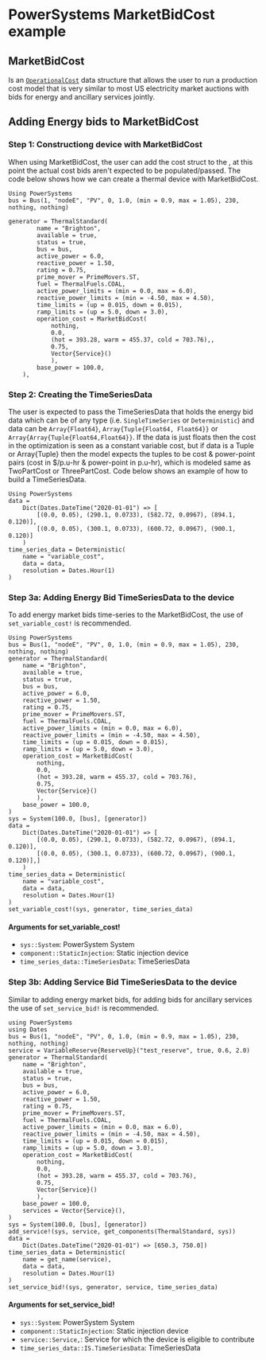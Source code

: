 # PowerSystems MarketBidCost example

## MarketBidCost 
Is an [`OperationalCost`](@ref)  data structure that allows the user to run a production cost model that is very similar to most US electricity market auctions with bids for energy and ancillary services jointly.

## Adding Energy bids to MarketBidCost

### Step 1: Constructiong device with MarketBidCost
When using MarketBidCost, the user can add the cost struct to the , at this point the actual cost bids aren't expected to be populated/passed. The code below shows how we can create a thermal device with MarketBidCost.

```@example
Using PowerSystems
bus = Bus(1, "nodeE", "PV", 0, 1.0, (min = 0.9, max = 1.05), 230, nothing, nothing)

generator = ThermalStandard(
        name = "Brighton",
        available = true,
        status = true,
        bus = bus,
        active_power = 6.0,
        reactive_power = 1.50,
        rating = 0.75,
        prime_mover = PrimeMovers.ST,
        fuel = ThermalFuels.COAL,
        active_power_limits = (min = 0.0, max = 6.0),
        reactive_power_limits = (min = -4.50, max = 4.50),
        time_limits = (up = 0.015, down = 0.015),
        ramp_limits = (up = 5.0, down = 3.0),
        operation_cost = MarketBidCost(
            nothing, 
            0.0, 
            (hot = 393.28, warm = 455.37, cold = 703.76),, 
            0.75, 
            Vector{Service}()
            ),
        base_power = 100.0,
    ),

```
### Step 2: Creating the TimeSeriesData
The user is expected to pass the TimeSeriesData that holds the energy bid data which can be of any type (i.e. `SingleTimeSeries` or `Deterministic`) and data can be `Array{Float64}`, `Array{Tuple{Float64, Float64}}` or `Array{Array{Tuple{Float64,Float64}}`. If the data is just floats then the cost in the optimization is seen as a constant variable cost, but if data is a Tuple or Array{Tuple} then the model expects the tuples to be cost & power-point pairs (cost in $/p.u-hr & power-point in p.u-hr), which is modeled same as TwoPartCost or ThreePartCost. Code below shows an example of how to build a TimeSeriesData.

```@example
Using PowerSystems
data =
    Dict(Dates.DateTime("2020-01-01") => [
        [(0.0, 0.05), (290.1, 0.0733), (582.72, 0.0967), (894.1, 0.120)],
        [(0.0, 0.05), (300.1, 0.0733), (600.72, 0.0967), (900.1, 0.120)]
    )
time_series_data = Deterministic(
    name = "variable_cost",
    data = data, 
    resolution = Dates.Hour(1)
)
```

### Step 3a: Adding Energy Bid TimeSeriesData to the device
To add energy market bids time-series to the MarketBidCost, the use of `set_variable_cost!` is recommended. 

```@example
Using PowerSystems
bus = Bus(1, "nodeE", "PV", 0, 1.0, (min = 0.9, max = 1.05), 230, nothing, nothing)
generator = ThermalStandard(
    name = "Brighton",
    available = true,
    status = true,
    bus = bus,
    active_power = 6.0,
    reactive_power = 1.50,
    rating = 0.75,
    prime_mover = PrimeMovers.ST,
    fuel = ThermalFuels.COAL,
    active_power_limits = (min = 0.0, max = 6.0),
    reactive_power_limits = (min = -4.50, max = 4.50),
    time_limits = (up = 0.015, down = 0.015),
    ramp_limits = (up = 5.0, down = 3.0),
    operation_cost = MarketBidCost(
        nothing, 
        0.0, 
        (hot = 393.28, warm = 455.37, cold = 703.76),
        0.75, 
        Vector{Service}()
        ),
    base_power = 100.0,
)
sys = System(100.0, [bus], [generator])
data =
    Dict(Dates.DateTime("2020-01-01") => [
        [(0.0, 0.05), (290.1, 0.0733), (582.72, 0.0967), (894.1, 0.120)],
        [(0.0, 0.05), (300.1, 0.0733), (600.72, 0.0967), (900.1, 0.120)],]
    )
time_series_data = Deterministic(
    name = "variable_cost",
    data = data, 
    resolution = Dates.Hour(1)
)
set_variable_cost!(sys, generator, time_series_data)
```
#### Arguments for set_variable_cost!
- `sys::System`: PowerSystem System
- `component::StaticInjection`: Static injection device
- `time_series_data::TimeSeriesData`: TimeSeriesData

### Step 3b: Adding Service Bid TimeSeriesData to the device
Similar to adding energy market bids,  for adding bids for ancillary services the use of `set_service_bid!` is recommended. 

```@example
using PowerSystems
using Dates
bus = Bus(1, "nodeE", "PV", 0, 1.0, (min = 0.9, max = 1.05), 230, nothing, nothing)
service = VariableReserve{ReserveUp}("test_reserve", true, 0.6, 2.0)
generator = ThermalStandard(
    name = "Brighton",
    available = true,
    status = true,
    bus = bus,
    active_power = 6.0,
    reactive_power = 1.50,
    rating = 0.75,
    prime_mover = PrimeMovers.ST,
    fuel = ThermalFuels.COAL,
    active_power_limits = (min = 0.0, max = 6.0),
    reactive_power_limits = (min = -4.50, max = 4.50),
    time_limits = (up = 0.015, down = 0.015),
    ramp_limits = (up = 5.0, down = 3.0),
    operation_cost = MarketBidCost(
        nothing, 
        0.0,
        (hot = 393.28, warm = 455.37, cold = 703.76),
        0.75, 
        Vector{Service}()
        ),
    base_power = 100.0,
    services = Vector{Service}(),
)
sys = System(100.0, [bus], [generator])
add_service!(sys, service, get_components(ThermalStandard, sys))
data =
    Dict(Dates.DateTime("2020-01-01") => [650.3, 750.0])
time_series_data = Deterministic(
    name = get_name(service),
    data = data, 
    resolution = Dates.Hour(1)
)
set_service_bid!(sys, generator, service, time_series_data)
```
#### Arguments for set_service_bid!
- `sys::System`: PowerSystem System
- `component::StaticInjection`: Static injection device
- `service::Service,`: Service for which the device is eligible to contribute
- `time_series_data::IS.TimeSeriesData`: TimeSeriesData
